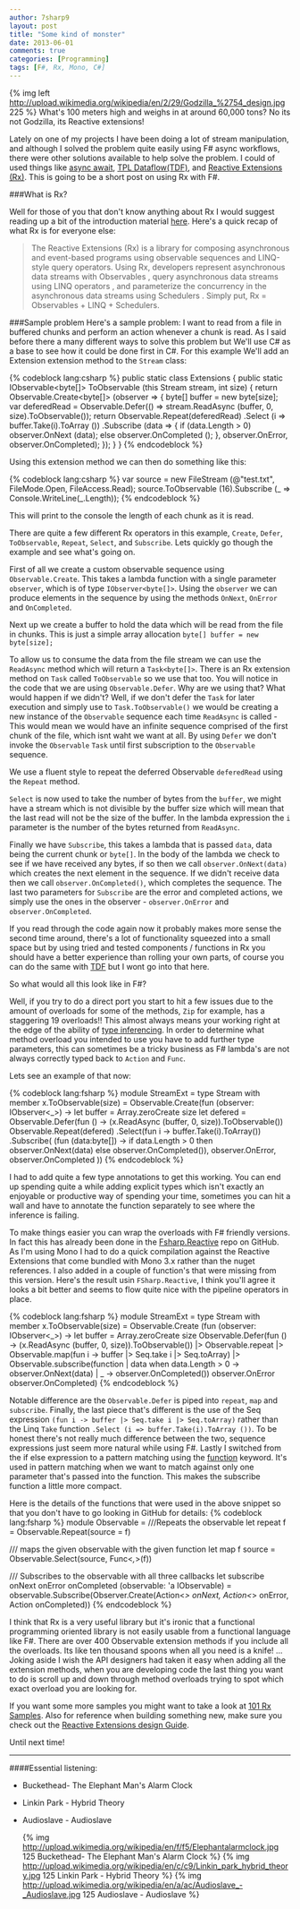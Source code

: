 ```yaml
---
author: 7sharp9
layout: post
title: "Some kind of monster"
date: 2013-06-01
comments: true
categories: [Programming]
tags: [F#, Rx, Mono, C#]
---
```

{% img left http://upload.wikimedia.org/wikipedia/en/2/29/Godzilla_%2754_design.jpg 225 %}
What's 100 meters high and weighs in at around 60,000 tons?   No its not Godzilla, its Reactive extensions!

Lately on one of my projects I have been doing a lot of stream manipulation, and although I solved the problem quite easily using F# async workflows, there were other solutions available to help solve the problem.  I could of used things like [async await][2], [TPL Dataflow(TDF)][3], and [Reactive Extensions (Rx)][4].  This is going to be a short post on using Rx with F#.  <!-- more -->

###What is Rx?

Well for those of you that don't know anything about Rx I would suggest reading up a bit of the introduction material [here][4].  Here's a quick recap of what Rx is for everyone else:
> The Reactive Extensions (Rx) is a library for composing asynchronous and event-based programs using observable sequences and LINQ-style query operators. Using Rx, developers represent asynchronous data streams with Observables , query asynchronous data streams using LINQ operators , and parameterize the concurrency in the asynchronous data streams using Schedulers . Simply put, Rx = Observables + LINQ + Schedulers.

###Sample problem
Here's a sample problem:  I want to read from a file in buffered chunks and perform an action whenever a chunk is read.  As I said before there a many different ways to solve this problem but We'll use C# as a base to see how it could be done first in C#.  For this example We'll add an Extension extension method to the `Stream` class:

{% codeblock lang:csharp %}
public static class Extensions
{
   public static IObservable<byte[]> ToObservable (this Stream stream, int size)
   {
      return Observable.Create<byte[]> (observer =>
      {
         byte[] buffer = new byte[size];
         var deferedRead = Observable.Defer(() => stream.ReadAsync (buffer, 0, size).ToObservable());
         return Observable.Repeat(deferedRead)
                          .Select (i => buffer.Take(i).ToArray ())
                          .Subscribe (data => { if (data.Length > 0) observer.OnNext (data);
                                                else observer.OnCompleted ();
                                              }, observer.OnError, observer.OnCompleted);
      });
   }
}
{% endcodeblock %}

Using this extension method we can then do something like this:

{% codeblock lang:csharp %}
var source = new FileStream (@"test.txt", FileMode.Open, FileAccess.Read);
source.ToObservable (16).Subscribe (_ => Console.WriteLine(_.Length));
{% endcodeblock %}

This will print to the console the length of each chunk as it is read.

There are quite a few different Rx operators in this example, `Create`, `Defer`, `ToObservable`, `Repeat`, `Select`, and `Subscribe`.  Lets quickly go though the example and see what's going on.

First of all we create a custom observable sequence using `Observable.Create`.  This takes a lambda function with a single parameter `observer`, which is of type `IObserver<byte[]>`.  Using the `observer` we can produce elements in the sequence by using the methods `OnNext`, `OnError` and `OnCompleted`.

Next up we create a buffer to hold the data which will be read from the file in chunks.  This is just a simple array allocation `byte[] buffer = new byte[size];`

To allow us to consume the data from the file stream we can use the `ReadAsync` method which will return a `Task<byte[]>`.  There is an Rx extension method on `Task` called `ToObservable` so we use that too.  You will notice in the code that we are using `Observable.Defer`.  Why are we using that?  What would happen if we didn't?  Well, if we don't defer the `Task` for later execution and simply use to `Task.ToObservable()` we would be creating a new instance of the `Observable` sequence each time `ReadAsync` is called - This would mean we would have an infinite sequence comprised of the first chunk of the file, which isnt waht we want at all.  By using `Defer` we don't invoke the `Observable` `Task` until first subscription to the `Observable` sequence.

We use a fluent style to repeat the deferred Observable `deferedRead` using the `Repeat` method.

`Select` is now used to take the number of bytes from the `buffer`, we might have a stream which is not divisible by the buffer size which will mean that the last read will not be the size of the buffer.  In the lambda expression the `i` parameter is the number of the bytes returned from `ReadAsync`.

Finally we have `Subscribe`, this takes a lambda that is passed `data`, data being the current chunk or `byte[]`.  In the body of the lambda we check to see if we have received any bytes, if so then we call `observer.OnNext(data)` which creates the next element in the sequence.  If we didn't receive data then we call `observer.OnCompleted()`, which completes the sequence.  The last two parameters for `Subscribe` are the error and completed actions, we simply use the ones in the observer - `observer.OnError` and `observer.OnCompleted`.

If you read through the code again now it probably makes more sense the second time around, there's a lot of functionality squeezed into a small space but by using tried and tested components / functions in Rx you should have a better experience than rolling your own parts, of course you can do the same with [TDF][3] but I wont go into that here.

So what would all this look like in F#?

Well, if you try to do a direct port you start to hit a few issues due to the amount of overloads for some of the methods, `Zip` for example, has a staggering 19 overloads!!   This almost always means your working right at the edge of the ability of [type inferencing][6].  In order to determine what method overload you intended to use you have to add further type parameters, this can sometimes be a tricky business as F# lambda's are not always correctly typed back to `Action` and `Func`.

Lets see an example of that now:

{% codeblock lang:fsharp %}
module StreamExt =
   type Stream with
      member x.ToObservable(size) =
         Observable.Create(fun (observer: IObserver<_>) ->
            let buffer = Array.zeroCreate size
            let defered = Observable.Defer(fun () -> (x.ReadAsync (buffer, 0, size)).ToObservable())
            Observable.Repeat<int>(defered)
                      .Select(fun i -> buffer.Take(i).ToArray())
                      .Subscribe( (fun (data:byte[]) -> if data.Length > 0 then observer.OnNext(data)
                                                        else observer.OnCompleted()), observer.OnError, observer.OnCompleted ))
{% endcodeblock %}

I had to add quite a few type annotations to get this working.  You can end up spending quite a while adding explicit types which isn't exactly an enjoyable or productive way of spending your time, sometimes you can hit a wall and have to annotate the function separately to see where the inference is failing.

To make things easier you can wrap the overloads with F# friendly versions.  In fact this has already been done in the [Fsharp.Reactive][5] repo on GitHub.  As I'm using Mono I had to do a quick compilation against the Reactive Extensions that come bundled with Mono 3.x rather than the nuget references.  I also added in a couple of function's that were missing from this version.   Here's the result usin `FSharp.Reactive`, I think you'll agree it looks a bit better and seems to flow quite nice with the pipeline operators in place.

{% codeblock lang:fsharp %}
module StreamExt =
   type Stream with
      member x.ToObservable(size) =
         Observable.Create (fun (observer: IObserver<_>) ->
            let buffer = Array.zeroCreate size
            Observable.Defer(fun () -> (x.ReadAsync (buffer, 0, size)).ToObservable())
            |> Observable.repeat
            |> Observable.map(fun i -> buffer |> Seq.take i |> Seq.toArray)
            |> Observable.subscribe(function
                                    | data when data.Length > 0 -> observer.OnNext(data)
                                    | _ -> observer.OnCompleted()) observer.OnError observer.OnCompleted)
{% endcodeblock %}

Notable difference are the `Observable.Defer` is piped into `repeat`, `map` and `subscribe`.  Finally, the last piece that's different is the use of the Seq expression `(fun i -> buffer |> Seq.take i |> Seq.toArray)`  rather than the Linq `Take` function `.Select (i => buffer.Take(i).ToArray ())`.  To be honest there's not really much difference between the two, sequence expressions just seem more natural while using F#.  Lastly I switched from the if else expression to a pattern matching using the [function][7] keyword.  It's used in pattern matching when we want to match against only one parameter that's passed into the function.  This makes the subscribe function a little more compact.

Here is the details of the functions that were used in the above snippet so that you don't have to go looking in GitHub for details:
{% codeblock lang:fsharp %}
module Observable =
   ///Repeats the observable
   let repeat f = Observable.Repeat(source = f)

   /// maps the given observable with the given function
   let map f source = Observable.Select(source, Func<_,_>(f))

   /// Subscribes to the observable with all three callbacks
   let subscribe onNext onError onCompleted (observable: 'a IObservable) =
       observable.Subscribe(Observer.Create(Action<_> onNext, Action<_> onError, Action onCompleted))
{% endcodeblock %}

I think that Rx is a very useful library but it's ironic that a functional programming oriented library is not easily usable from a functional language like F#.   There are over 400 Observable extension methods if you include all the overloads.  Its like ten thousand spoons when all you need is a knife! ...  Joking aside I wish the API designers had taken it easy when adding all the extension methods, when you are developing code the last thing you want to do is scroll up and down through method overloads trying to spot which exact overload you are looking for.

If you want some more samples you might want to take a look at [101 Rx Samples][0].  Also for reference when building something new, make sure you check out the [Reactive Extensions design Guide][1].  

Until next time!  

* * *
####Essential listening:
*   Buckethead- The Elephant Man's Alarm Clock
*   Linkin Park - Hybrid Theory
*   Audioslave - Audioslave  

    {% img http://upload.wikimedia.org/wikipedia/en/f/f5/Elephantalarmclock.jpg 125 Buckethead- The Elephant Man's Alarm Clock  %}
    {% img http://upload.wikimedia.org/wikipedia/en/c/c9/Linkin_park_hybrid_theory.jpg 125 Linkin Park - Hybrid Theory %}
    {% img http://upload.wikimedia.org/wikipedia/en/a/ac/Audioslave_-_Audioslave.jpg 125 Audioslave - Audioslave %}

[0]: http://rxwiki.wikidot.com/101samples
[1]: http://go.microsoft.com/fwlink/?LinkID=205219
[2]: http://msdn.microsoft.com/en-us/library/vstudio/hh191443.aspx
[3]: http://msdn.microsoft.com/en-us/library/hh228603.aspx
[4]: http://rx.codeplex.com
[5]: https://github.com/fsharp/FSharp.Reactive
[6]: http://stackoverflow.com/a/501356/607275
[7]: http://msdn.microsoft.com/en-us/library/dd233242.aspx